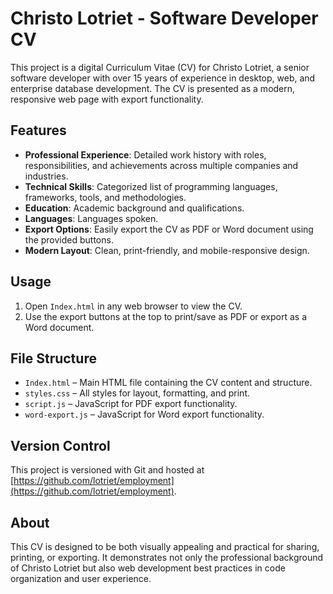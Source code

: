 # Christo Lotriet - Software Developer CV

This project is a digital Curriculum Vitae (CV) for Christo Lotriet, a senior software developer with over 15 years of experience in desktop, web, and enterprise database development. The CV is presented as a modern, responsive web page with export functionality.

## Features

- **Professional Experience**: Detailed work history with roles, responsibilities, and achievements across multiple companies and industries.
- **Technical Skills**: Categorized list of programming languages, frameworks, tools, and methodologies.
- **Education**: Academic background and qualifications.
- **Languages**: Languages spoken.
- **Export Options**: Easily export the CV as PDF or Word document using the provided buttons.
- **Modern Layout**: Clean, print-friendly, and mobile-responsive design.

## Usage

1. Open `Index.html` in any web browser to view the CV.
2. Use the export buttons at the top to print/save as PDF or export as a Word document.

## File Structure

- `Index.html` – Main HTML file containing the CV content and structure.
- `styles.css` – All styles for layout, formatting, and print.
- `script.js` – JavaScript for PDF export functionality.
- `word-export.js` – JavaScript for Word export functionality.

## Version Control

This project is versioned with Git and hosted at [https://github.com/lotriet/employment](https://github.com/lotriet/employment).

## About

This CV is designed to be both visually appealing and practical for sharing, printing, or exporting. It demonstrates not only the professional background of Christo Lotriet but also web development best practices in code organization and user experience.
